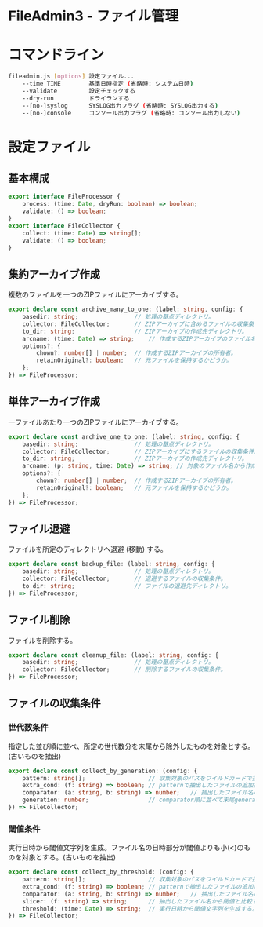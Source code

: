 FileAdmin3 - ファイル管理
========================

# コマンドライン
```bash
fileadmin.js [options] 設定ファイル...
    --time TIME        基準日時指定 (省略時: システム日時)
    --validate         設定チェックする
    --dry-run          ドライランする
    --[no-]syslog      SYSLOG出力フラグ (省略時: SYSLOG出力する)
    --[no-]console     コンソール出力フラグ (省略時: コンソール出力しない)
```

# 設定ファイル
## 基本構成
```TypeScript
export interface FileProcessor {
    process: (time: Date, dryRun: boolean) => boolean;
    validate: () => boolean;
}
export interface FileCollector {
    collect: (time: Date) => string[];
    validate: () => boolean;
}
```

## 集約アーカイブ作成
複数のファイルを一つのZIPファイルにアーカイブする。
```TypeScript
export declare const archive_many_to_one: (label: string, config: {
    basedir: string;                // 処理の基点ディレクトリ。
    collector: FileCollector;       // ZIPアーカイブに含めるファイルの収集条件。
    to_dir: string;                 // ZIPアーカイブの作成先ディレクトリ。
    arcname: (time: Date) => string;    // 作成するZIPアーカイブのファイル名。
    options?: {
        chown?: number[] | number;  // 作成するZIPアーカイブの所有者。
        retainOriginal?: boolean;   // 元ファイルを保持するかどうか。
    };
}) => FileProcessor;
```

## 単体アーカイブ作成
一ファイルあたり一つのZIPファイルにアーカイブする。
```TypeScript
export declare const archive_one_to_one: (label: string, config: {
    basedir: string;                // 処理の基点ディレクトリ。
    collector: FileCollector;       // ZIPアーカイブにするファイルの収集条件。
    to_dir: string;                 // ZIPアーカイブの作成先ディレクトリ。
    arcname: (p: string, time: Date) => string; // 対象のファイル名から作成するZIPアーカイブファイル名。
    options?: {
        chown?: number[] | number;  // 作成するZIPアーカイブの所有者。
        retainOriginal?: boolean;   // 元ファイルを保持するかどうか。
    };
}) => FileProcessor;
```

## ファイル退避
ファイルを所定のディレクトリへ退避 (移動) する。
```TypeScript
export declare const backup_file: (label: string, config: {
    basedir: string;                // 処理の基点ディレクトリ。
    collector: FileCollector;       // 退避するファイルの収集条件。
    to_dir: string;                 // ファイルの退避先ディレクトリ。
}) => FileProcessor;
```

## ファイル削除
ファイルを削除する。
```TypeScript
export declare const cleanup_file: (label: string, config: {
    basedir: string;                // 処理の基点ディレクトリ。
    collector: FileCollector;       // 削除するファイルの収集条件。
}) => FileProcessor;
```

## ファイルの収集条件
### 世代数条件
指定した並び順に並べ、所定の世代数分を末尾から除外したものを対象とする。(古いものを抽出)
```TypeScript
export declare const collect_by_generation: (config: {
    pattern: string[];                  // 収集対象のパスをワイルドカードで指定。
    extra_cond: (f: string) => boolean; // patternで抽出したファイルの追加抽出条件。省略可。
    comparator: (a: string, b: string) => number;   // 抽出したファイル名の並び順。patternを複数指定した場合は要素ごとに整列する。省略可。
    generation: number;                 // comparator順に並べて末尾generation件を除いたものを対象とする (古いものを抽出)。
}) => FileCollector;
```

### 閾値条件
実行日時から閾値文字列を生成。ファイル名の日時部分が閾値よりも小(<)のものを対象とする。(古いものを抽出)
```TypeScript
export declare const collect_by_threshold: (config: {
    pattern: string[];                  // 収集対象のパスをワイルドカードで指定。
    extra_cond: (f: string) => boolean; // patternで抽出したファイルの追加抽出条件。省略可。
    comparator: (a: string, b: string) => number;   // 抽出したファイル名の並び順。patternを複数指定した場合は要素ごとに整列する。省略可。
    slicer: (f: string) => string;      // 抽出したファイル名から閾値と比較するための文字列を生成する。
    threshold: (time: Date) => string;  // 実行日時から閾値文字列を生成する。この閾値文字列よりも小(<)のものを対象とする (古いものを抽出)。
}) => FileCollector;
```
